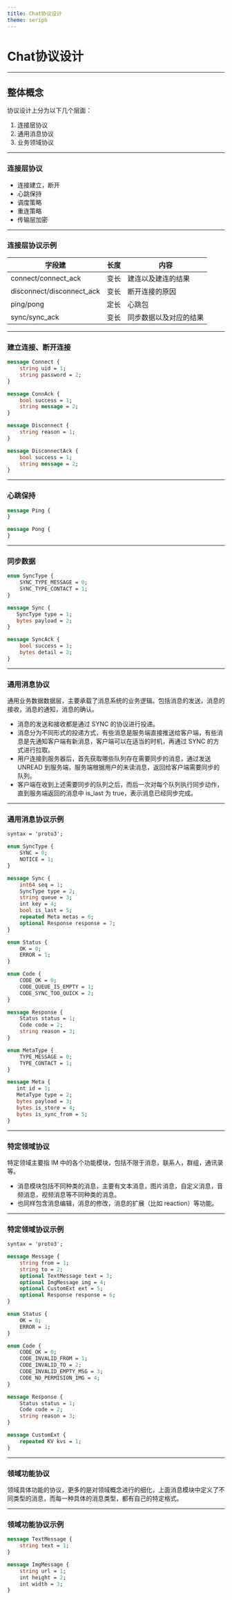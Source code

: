```yaml
---
title: Chat协议设计
theme: seriph
---
```


# Chat协议设计

---

## 整体概念

协议设计上分为以下几个层面：
1. 连接层协议
2. 通用消息协议
3. 业务领域协议

<!--
### 文档约定

1. 为了方便描述，我们约定以下几个术语

  - `消息`：指的是通用消息协议中的消息
  - `请求`：指的是领域功能协议中的请求
  - `响应`：指的是领域功能协议中的响应
  - `领域`：指的是特定领域协议中的领域
  - `领域功能`：指的是领域功能协议中的领域功能

2. 协议设计上为了封层的清晰，也为了能够更好的拆分各个分层，不同层级的数据直接使用encode之后的数据。
-->

---

### 连接层协议

- 连接建立，断开
- 心跳保持
- 调度策略
- 重连策略
- 传输层加密

<!--

连接层的协议主要服务保持客户端和服务端的连接，以及连接的建立和断开。

连接的保持，心跳的设计，调度策略，重连策略，数据包的重传，传输层的加密等在该层进行实现。

调度策略可以通过connect的时候进行返回，也可以通过ping/pong的方式进行。

connect的返回里面带有新的调度策略，以及对应的新的服务地址等信息。

心跳的设计，可以通过ping/pong的方式进行，也可以通过sync的方式进行。通常会混合使用，即如果有sync等消息，就不需要ping/pong，如果没有sync等消息，就需要ping/pong。

重连策略也可以通过当前连接的情况进行调整，比较场景的expotion backoff等策略。

本次连接是否采用加密算法也是在连接层进行协商并且完成数据的加解密。
-->

---

### 连接层协议示例

| 字段建     | 长度 | 内容           |
|----------|------|----------------|
| connect/connect_ack | 变长    | 建连以及建连的结果|
| disconnect/disconnect_ack | 变长    | 断开连接的原因|
| ping/pong | 定长    | 心跳包|
| sync/sync_ack | 变长    | 同步数据以及对应的结果|

<!--
1. 字段键（Field Key）

字段键由字段号（field number）和字段类型（wire type）组成。字段键使用 varint 编码。字段键的计算方式如下：

```
key = (field_number << 3) | wire_type
```

- `field_number` 是字段号。
- `wire_type` 是字段的类型，表示数据的编码方式。

常见的 wire type 有：
- 0: Varint（整数）
- 1: 64-bit（固定长度，8 字节）
- 2: Length-delimited（长度前缀的字符串或字节数组）
- 5: 32-bit（固定长度，4 字节）

2. 字段值（Field Value）

字段值根据字段类型进行编码。例如：
- Varint 类型的字段值使用 varint 编码。
- Length-delimited 类型的字段值由长度前缀和实际数据组成。
-->

---

### 建立连接、断开连接

```proto
message Connect {
    string uid = 1;
    string password = 2;
}

message ConnAck {
    bool success = 1;
    string message = 2;
}

message Disconnect {
    string reason = 1;
}

message DisconnectAck {
    bool success = 1;
    string message = 2;
}
```

---

### 心跳保持

```proto
message Ping {
}

message Pong {
}
```

---

### 同步数据

```proto
enum SyncType {
    SYNC_TYPE_MESSAGE = 0;
    SYNC_TYPE_CONTACT = 1;
}

message Sync {
   SyncType type = 1;
   bytes payload = 2;
}

message SyncAck {
    bool success = 1;
    bytes detail = 2;
}
```

---

### 通用消息协议

通用业务数据数据层，主要承载了消息系统的业务逻辑。包括消息的发送，消息的接收，消息的通知，消息的确认。

- 消息的发送和接收都是通过 SYNC 的协议进行投递。
- 消息分为不同形式的投递方式，有些消息是服务端直接推送给客户端，有些消息是先通知客户端有新消息，客户端可以在适当的时机，再通过 SYNC 的方式进行拉取。
- 用户连接到服务器后，首先获取哪些队列存在需要同步的消息，通过发送 UNREAD 到服务端，服务端根据用户的未读消息，返回给客户端需要同步的队列。
- 客户端在收到上述需要同步的队列之后，而后一次对每个队列执行同步动作，直到服务端返回的消息中 is_last 为 true，表示消息已经同步完成。

---

### 通用消息协议示例

```proto
syntax = 'proto3';

enum SyncType {
    SYNC = 0;
    NOTICE = 1;
}

message Sync {
    int64 seq = 1;
    SyncType type = 2;
    string queue = 3;
    int key = 4;
    bool is_last = 5;
    repeated Meta metas = 6;
    optional Response response = 7;
}

enum Status {
    OK = 0;
    ERROR = 1;
}

enum Code {
    CODE_OK = 0;
    CODE_QUEUE_IS_EMPTY = 1;
    CODE_SYNC_TOO_QUICK = 2;
}

message Response {
    Status status = 1;
    Code code = 2;
    string reason = 3;
}

enum MetaType {
    TYPE_MESSAGE = 0;
    TYPE_CONTACT = 1;
}

message Meta {
   int id = 1;
   MetaType type = 2;
   bytes payload = 3;
   bytes is_store = 4;
   bytes is_sync_from = 5;
}
```

---

### 特定领域协议

特定领域主要指 IM 中的各个功能模块，包括不限于消息，联系人，群组，通讯录等。

- 消息模块包括不同种类的消息，主要有文本消息，图片消息，自定义消息，音频消息，视频消息等不同种类的消息。
- 也同样包含消息编辑，消息的修改，消息的扩展（比如 reaction）等功能。

---

### 特定领域协议示例

```proto
syntax = 'proto3';

message Message {
    string from = 1;
    string to = 2;
    optional TextMessage text = 3;
    optional ImgMessage img = 4;
    optional CustomExt ext = 5;
    optional Response response = 6;
}

enum Status {
    OK = 0;
    ERROR = 1;
}

enum Code {
    CODE_OK = 0;
    CODE_INVALID_FROM = 1;
    CODE_INVALID_TO = 2;
    CODE_INVALID_EMPTY_MSG = 3;
    CODE_NO_PERMISION_IMG = 4;
}

message Response {
    Status status = 1;
    Code code = 2;
    string reason = 3;
}

message CustomExt {
    repeated KV kvs = 1;
}
```

---

### 领域功能协议

领域具体功能的协议，更多的是对领域概念进行的细化，上面消息模块中定义了不同类型的消息，而每一种具体的消息类型，都有自己的特定格式。

---

### 领域功能协议示例

```proto
message TextMessage {
    string text = 1;
}

message ImgMessage {
    string url = 1;
    int height = 2;
    int width = 3;
}
```
